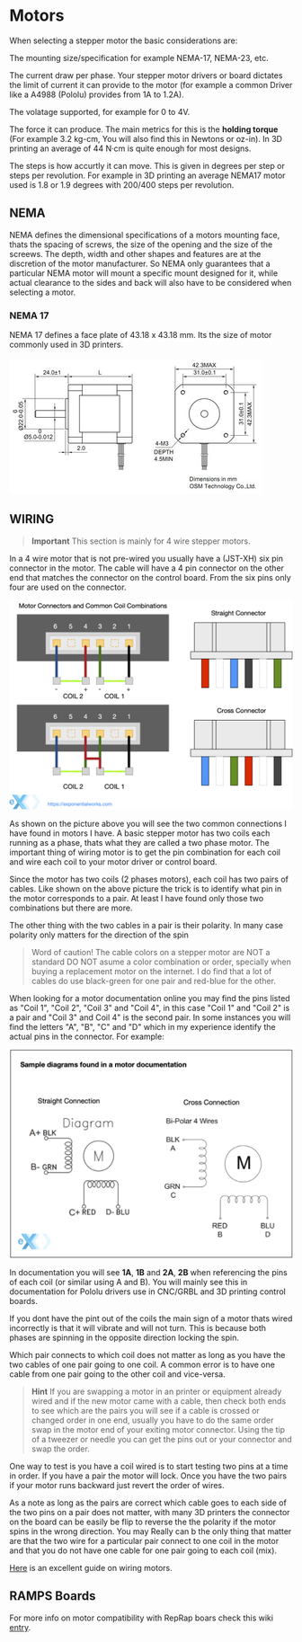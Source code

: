 # Motors #

When selecting a stepper motor the basic considerations are:

The mounting size/specification for example NEMA-17, NEMA-23, etc.

The current draw per phase. Your stepper motor drivers or board dictates the limit of current it can provide to the motor (for example a common Driver like a A4988 (Pololu) provides from 1A to 1.2A).

The volatage supported, for example for 0 to 4V.

The force it can produce. The main metrics for this is the **holding torque** (For example 3.2 kg-cm, You will also find this in Newtons or oz-in). In 3D printing an average of 44 N·cm is quite enough for most designs.

The steps is how accurtly it can move. This is given in degrees per step or steps per revolution. For example in 3D printing an average NEMA17 motor used is 1.8 or 1.9 degrees with 200/400 steps per revolution.



## NEMA ##

NEMA defines the dimensional specifications of a motors mounting face, thats the spacing of screws, the size of the opening and the size of the screews. The depth, width and other shapes and features are at the discretion of the motor manufacturer. So NEMA only guarantees that a particular NEMA motor will mount a specific mount designed for it, while actual clearance to the sides and back will also have to be considered when selecting a motor.

### NEMA 17 ##

NEMA 17 defines a face plate of 43.18 x 43.18 mm. Its the size of motor commonly used in 3D printers.<br>
<br>
![NEMA 17 SPEC DIMENSIONS](450px-Step_motor_nema_17_stepper_motor.jpg)


## WIRING ##

> **Important** This section is mainly for 4 wire stepper motors.



In a 4 wire motor that is not pre-wired you usually have a (JST-XH) six pin connector in the motor. The cable will have a 4 pin connector on the other end that matches the connector on the control board. From the six pins only four are used on the connector.

![Motor PIN layout](motor_connector.png)

As shown on the picture above you will see the two common connections I have found in motors I have. A basic stepper motor has two coils each running as a phase, thats what they are called a two phase motor. The important thing of wiring motor is to get the pin combination for each coil and wire each coil to your motor driver or control board.

Since the motor has two coils (2 phases motors), each coil has two pairs of cables. Like shown on the above picture the trick is to identify what pin in the motor corresponds to a pair. At least I have found only those two combinations but there are more.

The other thing with the two cables in a pair is their polarity. In many case polarity only matters for the direction of the spin 

> Word of caution! The cable colors on a stepper motor are NOT a standard DO NOT asume a color combination or order, specially when buying a replacement motor on the internet. I do find that a lot of cables do use black-green for one pair and red-blue for the other.

When looking for a motor documentation online you may find the pins listed as "Coil 1", "Coil 2", "Coil 3" and "Coil 4", in this case "Coil 1" and "Coil 2" is a pair and "Coil 3" and Coil 4" is the second pair. In some instances you will find the letters "A", "B", "C" and "D" which in my experience identify the actual pins in the connector. For example:

![Motor Diagram](motor_elec_diagram.png)

In documentation you will see **1A**, **1B** and **2A**, **2B** when referencing the pins of each coil (or similar using A and B). You will mainly see this in documentation for Pololu drivers use in CNC/GRBL and 3D printing control boards.

If you dont have the pint out of the coils the main sign of a motor thats wired incorrectly is that it will vibrate and will not turn. This is because both phases are spinning in the opposite direction locking the spin.

Which pair connects to which coil does not matter as long as you have the two cables of one pair going to one coil. A common error is to have one cable from one pair going to the other coil and vice-versa.


> **Hint** If you are swapping a motor in an printer or equipment already wired and if the new motor came with a cable, then check both ends to see which are the pairs you will see if a cable is crossed or changed order in one end, usually you have to do the same order swap in the motor end of your exiting motor connector.  Using the tip of a tweezer or needle you can get the pins out or your connector and swap the order.

One way to test is you have a coil wired is to start testing two pins at a time in order. If you have a pair the motor will lock. Once you have the two pairs if your motor runs backward just revert the order of wires.

As a note as long as the pairs are correct which cable goes to each side of the two pins on a pair does not matter, with many 3D printers the connector on the board can be easily be flip to reverse the the polarity if the motor spins in the wrong direction. You may Really can b the only thing that matter are that the two wire for a particular pair connect to one coil in the motor and that you do not have one cable for one pair going to each coil (mix).

[Here](https://reprap.org/wiki/Stepper_wiring) is an excellent guide on wiring motors.


## RAMPS Boards ##

For more info on motor compatibility with RepRap boars check this wiki [entry](https://reprap.org/wiki/NEMA_17_Stepper_motor).
